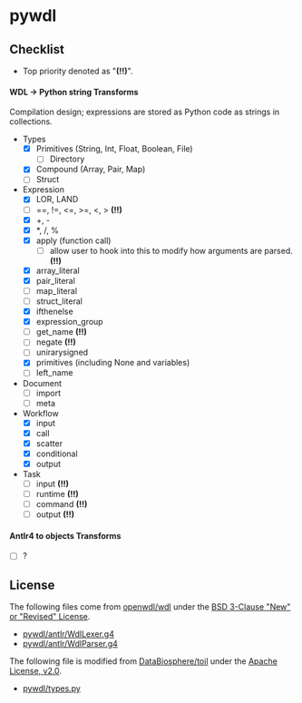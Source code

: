 # pywdl

## Checklist

- Top priority denoted as "**(!!)**".

#### WDL -> Python string Transforms

Compilation design; expressions are stored as Python code as strings in collections.

- Types
  * [X] Primitives (String, Int, Float, Boolean, File)
    - [ ] Directory
  * [X] Compound (Array, Pair, Map)
  * [ ] Struct
- Expression
  * [X] LOR, LAND
  * [ ] ==, !=, <=, >=, <, > **(!!)**
  * [X] +, -
  * [X] *, /, %
  * [X] apply (function call)
    - [ ] allow user to hook into this to modify how arguments are parsed. **(!!)**
  * [X] array_literal
  * [X] pair_literal
  * [ ] map_literal
  * [ ] struct_literal
  * [X] ifthenelse
  * [X] expression_group
  * [ ] get_name **(!!)**
  * [ ] negate **(!!)**
  * [ ] unirarysigned
  * [X] primitives (including None and variables)
  * [ ] left_name
- Document
  * [ ] import
  * [ ] meta
- Workflow
  * [X] input
  * [X] call
  * [X] scatter
  * [X] conditional
  * [X] output
- Task
  * [ ] input **(!!)**
  * [ ] runtime **(!!)**
  * [ ] command **(!!)**
  * [ ] output **(!!)**

#### Antlr4 to objects Transforms

- [ ] ?

## License

The following files come from [openwdl/wdl](https://github.com/openwdl/wdl/tree/main/versions/development/parsers/antlr4) under the [BSD 3-Clause "New" or "Revised" License](https://github.com/openwdl/wdl/blob/main/LICENSE).

- [pywdl/antlr/WdlLexer.g4](pywdl/antlr/WdlLexer.g4)
- [pywdl/antlr/WdlParser.g4](pywdl/antlr/WdlParser.g4)

The following file is modified from [DataBiosphere/toil](https://github.com/DataBiosphere/toil/) under the [Apache License, v2.0](https://github.com/DataBiosphere/toil/blob/master/LICENSE).

- [pywdl/types.py](pywdl/types.py)
